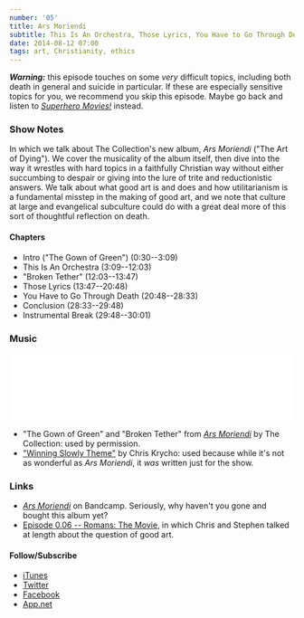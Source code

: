 ```yaml
---
number: '05'
title: Ars Moriendi
subtitle: This Is An Orchestra, Those Lyrics, You Have to Go Through Death
date: 2014-08-12 07:00
tags: art, Christianity, ethics
---
```


***Warning:*** this episode touches on some *very* difficult topics, including
both death in general and suicide in particular. If these are especially
sensitive topics for you, we recommend you skip this episode. Maybe go back and
listen to [_Superhero Movies!_][1.04] instead.

[1.04]: //www.winningslowly.org/1.04/

### Show Notes

In which we talk about The Collection's new album, _Ars Moriendi_ ("The Art of
Dying"). We cover the musicality of the album itself, then dive into the way it
wrestles with hard topics in a faithfully Christian way without either
succumbing to despair or giving into the lure of trite and reductionistic
answers. We talk about what good art is and does and how utilitarianism is a
fundamental misstep in the making of good art, and we note that culture at large
and evangelical subculture could do with a great deal more of this sort of
thoughtful reflection on death.

#### Chapters

  - Intro ("The Gown of Green") (0:30--3:09)
  - This Is An Orchestra (3:09--12:03)
  - "Broken Tether" (12:03--13:47)
  - Those Lyrics (13:47--20:48)
  - You Have to Go Through Death (20:48--28:33)
  - Conclusion (28:33--29:48)
  - Instrumental Break (29:48--30:01)

### Music

<iframe style="border: 0; width: 100%; height: 120px;" src="//bandcamp.com/EmbeddedPlayer/album=3658571573/size=large/bgcol=ffffff/linkcol=0687f5/tracklist=false/artwork=small/transparent=true/" seamless><a href="//thecollection.bandcamp.com/album/ars-moriendi">Ars Moriendi by the Collection</a></iframe>

  - "The Gown of Green" and "Broken Tether" from [_Ars Moriendi_] by The
    Collection: used by permission.
  - ["Winning Slowly Theme"] by Chris Krycho: used because while it's not as
    wonderful as _Ars Moriendi_, it *was* written just for the show.

[_Ars Moriendi_]: //thecollection.bandcamp.com/album/ars-moriendi "Ars Moriendi on Bandcamp"
["Winning Slowly Theme"]: //soundcloud.com/chriskrycho/winning-slowly

### Links

  - [_Ars Moriendi_] on Bandcamp. Seriously, why haven't you gone and bought this album yet?
  - [Episode 0.06 -- Romans: The Movie][0.06], in which Chris and Stephen talked
    at length about the question of good art.

[0.06]: //www.winningslowly.org/0.06/

#### Follow/Subscribe

  - [iTunes](//itunes.apple.com/us/podcast/winning-slowly/id807603957?mt=2)
  - [Twitter](//twitter.com/winningslowly)
  - [Facebook](//www.facebook.com/winningslowlypodcast)
  - [App.net](//alpha.app.net/winningslowly)
